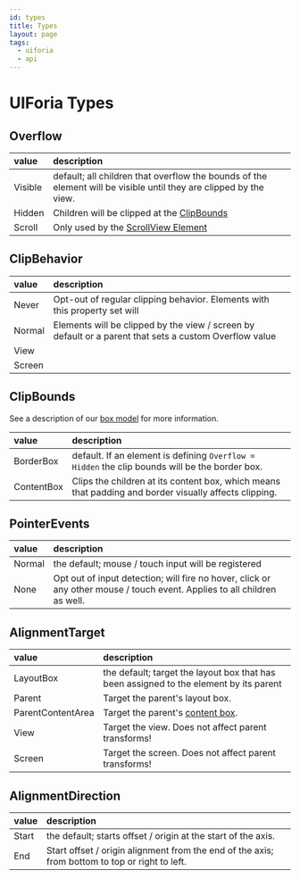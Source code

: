 ```yaml
---
id: types
title: Types
layout: page
tags:
  - uiforia
  - api
---
```


# UIForia Types


## Overflow

| value   | description                                                                                                       |
|:--------|:------------------------------------------------------------------------------------------------------------------|
| Visible | default; all children that overflow the bounds of the element will be visible until they are clipped by the view. |
| Hidden  | Children will be clipped at the [ClipBounds](/docs/types#clipbounds)                                              |
| Scroll  | Only used by the [ScrollView Element](/docs/elements#scrollview)                                                  |

## ClipBehavior

| value  | description                                                                                            |
|:-------|:-------------------------------------------------------------------------------------------------------|
| Never  | Opt-out of regular clipping behavior. Elements with this property set will                             |
| Normal | Elements will be clipped by the view / screen by default or a parent that sets a custom Overflow value |
| View   |                                                                                                        |
| Screen |                                                                                                        |

## ClipBounds
See a description of our [box model](/docs/layout/#box-model) for more information.

| value      | description                                                                                           |
|:-----------|:------------------------------------------------------------------------------------------------------|
| BorderBox  | default. If an element is defining `Overflow = Hidden` the clip bounds will be the border box.        |
| ContentBox | Clips the children at its content box, which means that padding and border visually affects clipping. |

## PointerEvents

| value  | description                                                                                                              |
|:-------|:-------------------------------------------------------------------------------------------------------------------------|
| Normal | the default; mouse / touch input will be registered                                                                      |
| None   | Opt out of input detection; will fire no hover, click or any other mouse / touch event. Applies to all children as well. |

## AlignmentTarget

| value             | description                                                                            |
|:------------------|:---------------------------------------------------------------------------------------|
| LayoutBox         | the default; target the layout box that has been assigned to the element by its parent |
| Parent            | Target the parent's layout box.                                                        |
| ParentContentArea | Target the parent's [content box](/docs/layout/#box-model).                            |
| View              | Target the view. Does not affect parent transforms!                                    |
| Screen            | Target the screen. Does not affect parent transforms!                                  |

## AlignmentDirection

| value | description                                                                                    |
|:------|:-----------------------------------------------------------------------------------------------|
| Start | the default; starts offset / origin at the start of the axis.                                  |
| End   | Start offset / origin alignment from the end of the axis; from bottom to top or right to left. |
